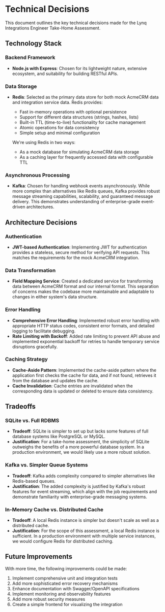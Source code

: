 # Technical Decisions

This document outlines the key technical decisions made for the Lynq Integrations Engineer Take-Home Assessment.

## Technology Stack

### Backend Framework
- **Node.js with Express**: Chosen for its lightweight nature, extensive ecosystem, and suitability for building RESTful APIs.

### Data Storage
- **Redis**: Selected as the primary data store for both mock AcmeCRM data and integration service data. Redis provides:
  - Fast in-memory operations with optional persistence
  - Support for different data structures (strings, hashes, lists)
  - Built-in TTL (time-to-live) functionality for cache management
  - Atomic operations for data consistency
  - Simple setup and minimal configuration
  
  We're using Redis in two ways:
  - As a mock database for simulating AcmeCRM data storage
  - As a caching layer for frequently accessed data with configurable TTL

### Asynchronous Processing
- **Kafka**: Chosen for handling webhook events asynchronously. While more complex than alternatives like Redis queues, Kafka provides robust message streaming capabilities, scalability, and guaranteed message delivery. This demonstrates understanding of enterprise-grade event-driven architectures.

## Architecture Decisions

### Authentication
- **JWT-based Authentication**: Implementing JWT for authentication provides a stateless, secure method for verifying API requests. This matches the requirements for the mock AcmeCRM integration.

### Data Transformation
- **Field Mapping Service**: Created a dedicated service for transforming data between AcmeCRM format and our internal format. This separation of concerns makes the codebase more maintainable and adaptable to changes in either system's data structure.

### Error Handling
- **Comprehensive Error Handling**: Implemented robust error handling with appropriate HTTP status codes, consistent error formats, and detailed logging to facilitate debugging.
- **Rate Limiting with Backoff**: Added rate limiting to prevent API abuse and implemented exponential backoff for retries to handle temporary service disruptions gracefully.

### Caching Strategy
- **Cache-Aside Pattern**: Implemented the cache-aside pattern where the application first checks the cache for data, and if not found, retrieves it from the database and updates the cache.
- **Cache Invalidation**: Cache entries are invalidated when the corresponding data is updated or deleted to ensure data consistency.

## Tradeoffs

### SQLite vs. Full RDBMS
- **Tradeoff**: SQLite is simpler to set up but lacks some features of full database systems like PostgreSQL or MySQL.
- **Justification**: For a take-home assessment, the simplicity of SQLite outweighs the benefits of a more powerful database system. In a production environment, we would likely use a more robust solution.

### Kafka vs. Simpler Queue Systems
- **Tradeoff**: Kafka adds complexity compared to simpler alternatives like Redis-based queues.
- **Justification**: The added complexity is justified by Kafka's robust features for event streaming, which align with the job requirements and demonstrate familiarity with enterprise-grade messaging systems.

### In-Memory Cache vs. Distributed Cache
- **Tradeoff**: A local Redis instance is simpler but doesn't scale as well as a distributed cache.
- **Justification**: For the scope of this assessment, a local Redis instance is sufficient. In a production environment with multiple service instances, we would configure Redis for distributed caching.

## Future Improvements

With more time, the following improvements could be made:

1. Implement comprehensive unit and integration tests
2. Add more sophisticated error recovery mechanisms
3. Enhance documentation with Swagger/OpenAPI specifications
4. Implement monitoring and observability features
5. Add more robust security measures
6. Create a simple frontend for visualizing the integration
